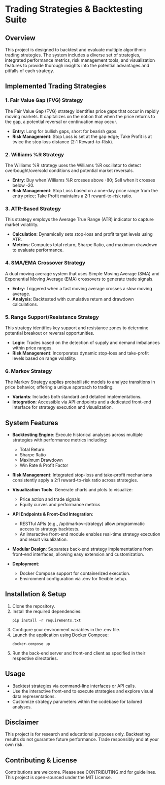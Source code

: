 # Trading Strategies & Backtesting Suite

## Overview
This project is designed to backtest and evaluate multiple algorithmic trading strategies. The system includes a diverse set of strategies, integrated performance metrics, risk management tools, and visualization features to provide thorough insights into the potential advantages and pitfalls of each strategy.

## Implemented Trading Strategies

### 1. Fair Value Gap (FVG) Strategy
The Fair Value Gap (FVG) strategy identifies price gaps that occur in rapidly moving markets. It capitalizes on the notion that when the price returns to the gap, a potential reversal or continuation may occur.
- **Entry**: Long for bullish gaps, short for bearish gaps.
- **Risk Management**: Stop Loss is set at the gap edge; Take Profit is at twice the stop loss distance (2:1 Reward-to-Risk).

### 2. Williams %R Strategy
The Williams %R strategy uses the Williams %R oscillator to detect overbought/oversold conditions and potential market reversals.
- **Entry**: Buy when Williams %R crosses above -80; Sell when it crosses below -20.
- **Risk Management**: Stop Loss based on a one-day price range from the entry price; Take Profit maintains a 2:1 reward-to-risk ratio.

### 3. ATR-Based Strategy
This strategy employs the Average True Range (ATR) indicator to capture market volatility.
- **Calculation**: Dynamically sets stop-loss and profit target levels using ATR.
- **Metrics**: Computes total return, Sharpe Ratio, and maximum drawdown to evaluate performance.

### 4. SMA/EMA Crossover Strategy
A dual moving average system that uses Simple Moving Average (SMA) and Exponential Moving Average (EMA) crossovers to generate trade signals.
- **Entry**: Triggered when a fast moving average crosses a slow moving average.
- **Analysis**: Backtested with cumulative return and drawdown calculations.

### 5. Range Support/Resistance Strategy
This strategy identifies key support and resistance zones to determine potential breakout or reversal opportunities.
- **Logic**: Trades based on the detection of supply and demand imbalances within price ranges.
- **Risk Management**: Incorporates dynamic stop-loss and take-profit levels based on range volatility.

### 6. Markov Strategy
The Markov Strategy applies probabilistic models to analyze transitions in price behavior, offering a unique approach to trading.
- **Variants**: Includes both standard and detailed implementations.
- **Integration**: Accessible via API endpoints and a dedicated front-end interface for strategy execution and visualization.

## System Features

- **Backtesting Engine**: Execute historical analyses across multiple strategies with performance metrics including:
  - Total Return
  - Sharpe Ratio
  - Maximum Drawdown
  - Win Rate & Profit Factor

- **Risk Management**: Integrated stop-loss and take-profit mechanisms consistently apply a 2:1 reward-to-risk ratio across strategies.

- **Visualization Tools**: Generate charts and plots to visualize:
  - Price action and trade signals
  - Equity curves and performance metrics

- **API Endpoints & Front-End Integration**:
  - RESTful APIs (e.g., /api/markov-strategy) allow programmatic access to strategy backtests.
  - An interactive front-end module enables real-time strategy execution and result visualization.

- **Modular Design**: Separates back-end strategy implementations from front-end interfaces, allowing easy extension and customization.

- **Deployment**:
  - Docker Compose support for containerized execution.
  - Environment configuration via .env for flexible setup.

## Installation & Setup

1. Clone the repository.
2. Install the required dependencies:
   ```
   pip install -r requirements.txt
   ```
3. Configure your environment variables in the .env file.
4. Launch the application using Docker Compose:
   ```
   docker-compose up
   ```
5. Run the back-end server and front-end client as specified in their respective directories.

## Usage

- Backtest strategies via command-line interfaces or API calls.
- Use the interactive front-end to execute strategies and explore visual data representations.
- Customize strategy parameters within the codebase for tailored analyses.

## Disclaimer
This project is for research and educational purposes only. Backtesting results do not guarantee future performance. Trade responsibly and at your own risk.

## Contributing & License
Contributions are welcome. Please see CONTRIBUTING.md for guidelines. This project is open-sourced under the MIT License.